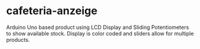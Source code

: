 # cafeteria-anzeige
Arduino Uno based product using LCD Display and Sliding Potentiometers to show available stock. Display is color coded and sliders allow for multiple products. 
